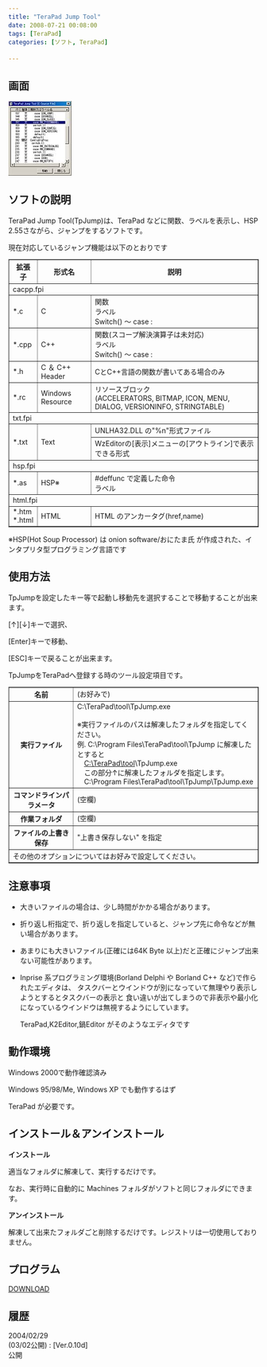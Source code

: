 ```yaml
---
title: "TeraPad Jump Tool"
date: 2008-07-21 00:08:00
tags: [TeraPad]
categories: [ソフト, TeraPad]

---
```


## 画面


![画面][1] 

 [1]: /images/2008_0721_tpjump.jpg

## ソフトの説明

TeraPad Jump Tool(TpJump)は、TeraPad などに関数、ラベルを表示し、HSP 2.55さながら、ジャンプをするソフトです。 

現在対応しているジャンプ機能は以下のとおりです 

<table border="1" width="90%" summary="TpJump対応形式"><tr>
<th>
拡張子
</th>
<th>
形式名
</th>
<th>
説明
</th>
</tr>
<tr>
<td colspan="3">
cacpp.fpi
</td>
</tr>
<tr>
<td>
*.c
</td>
<td>
C
</td>
<td>
関数<br />ラベル<br />Switch() ～ case :<br />
</td>
</tr>
<tr>
<td>
*.cpp
</td>
<td>
C++
</td>
<td>
関数(スコープ解決演算子は未対応)<br />ラベル<br />Switch() ～ case :<br />
</td>
</tr>
<tr>
<td>
*.h
</td>
<td>
C ＆ C++ Header
</td>
<td>
CとC++言語の関数が書いてある場合のみ
</td>
</tr>
<tr>
<td>
*.rc
</td>
<td>
Windows Resource
</td>
<td>
リソースブロック<br />(ACCELERATORS, BITMAP, ICON, MENU, DIALOG, VERSIONINFO, STRINGTABLE)<br />
</td>
</tr>
<tr>
<td colspan="3">
txt.fpi
</td>
</tr>
<tr>
<td rowspan="2">
*.txt
</td>
<td rowspan="2">
Text
</td>
<td>
UNLHA32.DLL の"%n"形式ファイル
</td>
</tr>
<tr>
<td>
WzEditorの[表示]メニューの[アウトライン]で表示できる形式
</td>
</tr>
<tr>
<td colspan="3">
hsp.fpi
</td>
</tr>
<tr>
<td>
*.as
</td>
<td>
HSP※
</td>
<td>
#deffunc で定義した命令<br />ラベル
</td>
</tr>
<tr>
<td colspan="3">
html.fpi
</td>
</tr>
<tr>
<td>
*.htm<br />*.html
</td>
<td>
HTML
</td>
<td>
HTML のアンカータグ(href,name)
</td>
</tr>
</table>

※HSP(Hot Soup Processor) は onion software/おにたま氏 が作成された、インタプリタ型プログラミング言語です 

## 使用方法

TpJumpを設定したキー等で起動し移動先を選択することで移動することが出来ます。
	  
\[↑\]\[↓\]キーで選択、
	  
[Enter]キーで移動、
	  
[ESC]キーで戻ることが出来ます。 

TpJumpをTeraPadへ登録する時のツール設定項目です。 

<table border="1" summary="設定項目"><tr>
<th>
名前
</th>
<td>
(お好みで)
</td>
</tr>
<tr>
<th>
実行ファイル
</th>
<td>
C:\TeraPad\tool\TpJump.exe<br /><br /> ※実行ファイルのパスは解凍したフォルダを指定してください。<br /> 例. C:\Program Files\TeraPad\tool\TpJump に解凍したとすると<br /> 　<span style="text-decoration: underline">C:\TeraPad\tool</span>\TpJump.exe<br /> 　この部分↑に解凍したフォルダを指定します。<br /> 　C:\Program Files\TeraPad\tool\TpJump\TpJump.exe<br />
</td>
</tr>
<tr>
<th>
コマンドラインパラメータ
</th>
<td>
(空欄)
</td>
</tr>
<tr>
<th>
作業フォルダ
</th>
<td>
(空欄)
</td>
</tr>
<tr>
<th>
ファイルの上書き保存
</th>
<td>
"上書き保存しない" を指定
</td>
</tr>
<tr>
<td colspan="2">
その他のオプションについてはお好みで設定してください。
</td>
</tr>
</table>

## 注意事項

  * 大きいファイルの場合は、少し時間がかかる場合があります。
  * 折り返し桁指定で、折り返しを指定していると、ジャンプ先に命令などが無い場合があります。
  * あまりにも大きいファイル(正確には64K Byte 以上)だと正確にジャンプ出来ない可能性があります。
  * Inprise 系プログラミング環境(Borland Delphi や Borland C++ など)で作られたエディタは、 タスクバーとウインドウが別になっていて無理やり表示しようとするとタスクバーの表示と 食い違いが出てしまうので非表示や最小化になっているウインドウは無視するようにしています。
	  
    TeraPad,K2Editor,鍋Editor がそのようなエディタです

## 動作環境

Windows 2000で動作確認済み
	  
Windows 95/98/Me, Windows XP でも動作するはず
	  
TeraPad が必要です。 

## インストール＆アンインストール

**インストール**
	  
適当なフォルダに解凍して、実行するだけです。
	  
なお、実行時に自動的に Machines フォルダがソフトと同じフォルダにできます。 

**アンインストール**
	  
解凍して出来たフォルダごと削除するだけです。レジストリは一切使用しておりません。 

## プログラム

[DOWNLOAD][2]
  


 [2]: http://www.vector.co.jp/soft/win95/writing/se320394.html "tpjp010d.lzh"

## 履歴

2004/02/29<br />(03/02公開)
: [Ver.0.10d]<br />公開

